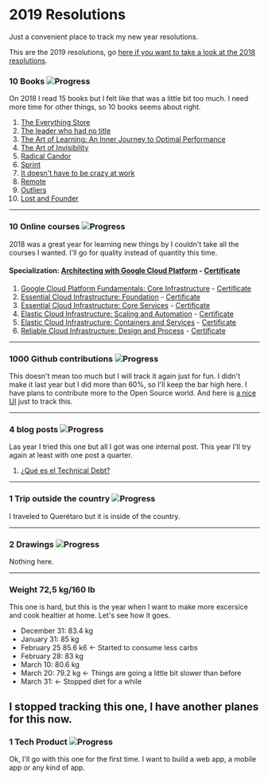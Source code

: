 # 2019 Resolutions
Just a convenient place to track my new year resolutions.

This are the 2019 resolutions, go [here if you want to take a look at the 2018 resolutions](/archive/resolutions2018.md).

### 10 Books ![Progress](https://us-central1-una-fiesta-bonita-1.cloudfunctions.net/progress/100)
On 2018 I read 15 books but I felt like that was a little bit too much. I need more time for other things, so 10 books seems about right.

1. [The Everything Store](https://www.beek.io/libros/the-everything-store-jeff-bezos-and-the-age-of-amazon-81eb3c1a-5693-49bb-9042-0851bc16bac7)
2. [The leader who had no title](https://www.beek.io/libros/title)
3. [The Art of Learning: An Inner Journey to Optimal Performance](https://www.beek.io/libros/the-art-of-learning-an-inner-journey-to-optimal-performance)
4. [The Art of Invisibility](https://www.amazon.es/Art-Invisibility-Worlds-Teaches-Brother/dp/0316380504)
5. [Radical Candor](https://www.amazon.com.mx/Radical-Candor-Kick-Ass-Without-Humanity/dp/1250103509)
6. [Sprint](https://www.amazon.com/Sprint-Solve-Problems-Test-Ideas-ebook/dp/B010MH1DAQ/)
7. [It doesn't have to be crazy at work](https://www.beek.io/libros/it-doesn-t-have-to-be-crazy-at-work)
8. [Remote](https://www.beek.io/libros/remote-office-not-required)
9. [Outliers](https://www.beek.io/libros/outliers-the-story-of-success-fc5a6070-9285-409d-bca1-7cdad6959783)
10. [Lost and Founder](https://www.beek.io/libros/lost-and-founder)

---

### 10 Online courses ![Progress](https://us-central1-una-fiesta-bonita-1.cloudfunctions.net/progress/60)
2018 was a great year for learning new things by I couldn't take all the courses I wanted. I'll go for quality instead of quantity this time.

#### Specialization: [Architecting with Google Cloud Platform](https://www.coursera.org/specializations/gcp-architecture) - [Certificate](https://www.coursera.org/account/accomplishments/specialization/certificate/R55CHUUJ5QPJ)

1. [Google Cloud Platform Fundamentals: Core Infrastructure](https://www.coursera.org/learn/gcp-fundamentals) - [Certificate](https://www.coursera.org/account/accomplishments/certificate/2VKMBDWN96T9)
2. [Essential Cloud Infrastructure: Foundation](https://www.coursera.org/learn/gcp-infrastructure-foundation) - [Certificate](https://www.coursera.org/account/accomplishments/certificate/QLLQMPC3YGLG)
3. [Essential Cloud Infrastructure: Core Services](https://www.coursera.org/learn/gcp-infrastructure-core-services) - [Certificate](https://www.coursera.org/account/accomplishments/certificate/4W6AT3Q9QEH8)
4. [Elastic Cloud Infrastructure: Scaling and Automation](https://www.coursera.org/learn/gcp-infrastructure-scaling-automation) - [Certificate](https://www.coursera.org/account/accomplishments/verify/G9SCH5C774KB)
5. [Elastic Cloud Infrastructure: Containers and Services](https://www.coursera.org/learn/gcp-infrastructure-containers-services) - [Certificate](https://www.coursera.org/account/accomplishments/certificate/PZPPFNAUYCTT)
6. [Reliable Cloud Infrastructure: Design and Process](https://www.coursera.org/learn/cloud-infrastructure-design-process) - [Certificate](https://www.coursera.org/account/accomplishments/certificate/YQYQT8VK9QUN)

---

### 1000 Github contributions ![Progress](https://us-central1-una-fiesta-bonita-1.cloudfunctions.net/progress/83)
This doesn't mean too much but I will track it again just for fun. I didn't make it last year but I did more than 60%, so I'll keep the bar high here. I have plans to contribute more to the Open Source world. And here is [a nice UI][githubui] just to track this.

---

### 4 blog posts ![Progress](https://us-central1-una-fiesta-bonita-1.cloudfunctions.net/progress/25)
Las year I tried this one but all I got was one internal post. This year I'll try again at least with one post a quarter.

1. [¿Qué es el Technical Debt?](https://medium.com/beek-tech/qu%C3%A9-es-el-technical-debt-7c2a2ee19781)

---

### 1 Trip outside the country ![Progress](https://us-central1-una-fiesta-bonita-1.cloudfunctions.net/progress/0)
I traveled to Querétaro but it is inside of the country.

---

### 2 Drawings ![Progress](https://us-central1-una-fiesta-bonita-1.cloudfunctions.net/progress/0)
Nothing here.

---

### Weight 72,5 kg/160 lb
This one is hard, but this is the year when I want to make more excersice and cook healtier at home. Let's see how it goes. 

 - December 31: 83.4 kg
 - January 31: 85 kg
 - February 25 85.6 k6 <- Started to consume less carbs
 - February 28: 83 kg
 - March 10: 80.6 kg
 - March 20: 79.2 kg <- Things are going a little bit slower than before
 - March 31: <- Stopped diet for a while

I stopped tracking this one, I have another planes for this now.
---
 
### 1 Tech Product ![Progress](https://us-central1-una-fiesta-bonita-1.cloudfunctions.net/progress/0)
Ok, I'll go with this one for the first time. I want to build a web app, a mobile app or any kind of app.


[githubui]: https://github.com/gepser?tab=overview&from=2019-01-01&to=2019-12-31
